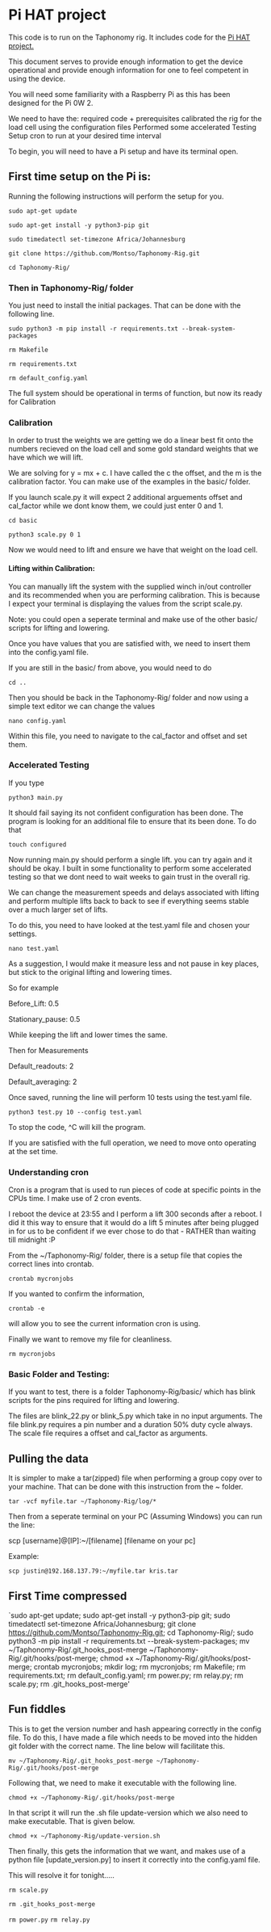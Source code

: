 # Pi HAT project

This code is to run on the Taphonomy rig. It includes code for the [Pi HAT project.](https://github.com/montso/Pi-HAT)

This document serves to provide enough information to get the device operational and provide enough information for one to feel competent in using the device.

You will need some familiarity with a Raspberry Pi as this has been designed for the Pi 0W 2.

We need to have the:
    required code + prerequisites
	calibrated the rig for the load cell using the configuration files
	Performed some accelerated Testing
	Setup cron to run at your desired time interval

To begin, you will need to have a Pi setup and have its terminal open.

## First time setup on the Pi is:

Running the following instructions will perform the setup for you.

`sudo apt-get update`

`sudo apt-get install -y python3-pip git`

`sudo timedatectl set-timezone Africa/Johannesburg`

`git clone https://github.com/Montso/Taphonomy-Rig.git`

`cd Taphonomy-Rig/`

### Then in Taphonomy-Rig/ folder

You just need to install the initial packages. That can be done with the following line.

`sudo python3 -m pip install -r requirements.txt --break-system-packages`

`rm Makefile`

`rm requirements.txt`

`rm default_config.yaml`

The full system should be operational in terms of function, but now its ready for Calibration

### Calibration

In order to trust the weights we are getting we do a linear best fit onto the numbers recieved on the load cell and some gold standard weights that we have which we will lift.

We are solving for y = mx + c. I have called the c the offset, and the m is the calibration factor. You can make use of the examples in the basic/ folder.

If you launch scale.py it will expect 2 additional arguements offset and cal_factor while we dont know them, we could just enter 0 and 1.

`cd basic`

`python3 scale.py 0 1`

Now we would need to lift and ensure we have that weight on the load cell.

#### Lifting within Calibration:

You can manually lift the system with the supplied winch in/out controller and its recommended when you are performing calibration. This is because I expect your terminal is displaying the values from the script scale.py.

Note: you could open a seperate terminal and make use of the other basic/ scripts for lifting and lowering.

Once you have values that you are satisfied with, we need to insert them into the config.yaml file.

If you are still in the basic/ from above, you would need to do

`cd ..`

Then you should be back in the Taphonomy-Rig/ folder and now using a simple text editor we can change the values

`nano config.yaml`

Within this file, you need to navigate to the cal_factor and offset and set them.

### Accelerated Testing

If you type

`python3 main.py`

It should fail saying its not confident configuration has been done. The program is looking for an additional file to ensure that its been done. To do that

`touch configured`

Now running main.py should perform a single lift. you can try again and it should be okay. I built in some functionality to perform some accelerated testing so that we dont need to wait weeks to gain trust in the overall rig.

We can change the measurement speeds and delays associated with lifting and perform multiple lifts back to back to see if everything seems stable over a much larger set of lifts.

To do this, you need to have looked at the test.yaml file and chosen your settings.

`nano test.yaml`

As a suggestion, I would make it measure less and not pause in key places, but stick to the original lifting and lowering times.

So for example

Before_Lift: 0.5

Stationary_pause: 0.5

While keeping the lift and lower times the same.

Then for Measurements

Default_readouts: 2

Default_averaging: 2

Once saved, running the line will perform 10 tests using the test.yaml file.

`python3 test.py 10 --config test.yaml`

To stop the code, ^C will kill the program.

If you are satisfied with the full operation, we need to move onto operating at the set time.

### Understanding cron

Cron is a program that is used to run pieces of code at specific points in the CPUs time. I make use of 2 cron events.

I reboot the device at 23:55 and I perform a lift 300 seconds after a reboot. I did it this way to ensure that it would do a lift 5 minutes after being plugged in for us to be confident if we ever chose to do that - RATHER than waiting till midnight :P

From the ~/Taphonomy-Rig/ folder, there is a setup file that copies the correct lines into crontab.

`crontab mycronjobs`

If you wanted to confirm the information,

`crontab -e`

will allow you to see the current information cron is using.

Finally we want to remove my file for cleanliness.

`rm mycronjobs`


### Basic Folder and Testing:
If you want to test, there is a folder Taphonomy-Rig/basic/ which has blink scripts for the pins required for lifting and lowering.

The files are blink_22.py or blink_5.py which take in no input arguments.
The file blink.py requires a pin number and a duration 50% duty cycle always.
The scale file requires a offset and cal_factor as arguments.

## Pulling the data

It is simpler to make a tar(zipped) file when performing a group copy over to your machine. That can be done with this instruction from the ~ folder.

`tar -vcf myfile.tar ~/Taphonomy-Rig/log/*`

Then from a seperate terminal on your PC (Assuming Windows) you can run the line:

scp [username]@[IP]:~/[filename] [filename on your pc]

Example:

`scp justin@192.168.137.79:~/myfile.tar kris.tar`

## First Time compressed

`sudo apt-get update; sudo apt-get install -y python3-pip git; sudo timedatectl set-timezone Africa/Johannesburg; git clone https://github.com/Montso/Taphonomy-Rig.git; cd Taphonomy-Rig/; sudo python3 -m pip install -r requirements.txt --break-system-packages; mv ~/Taphonomy-Rig/.git_hooks_post-merge ~/Taphonomy-Rig/.git/hooks/post-merge; chmod +x ~/Taphonomy-Rig/.git/hooks/post-merge; crontab mycronjobs; mkdir log; rm mycronjobs; rm Makefile; rm requirements.txt; rm default_config.yaml; rm power.py; rm relay.py; rm scale.py; rm .git_hooks_post-merge'

## Fun fiddles

This is to get the version number and hash appearing correctly in the config file. To do this, I have made a file which needs to be moved into the hidden git folder with the correct name. The line below will facilitate this.

`mv ~/Taphonomy-Rig/.git_hooks_post-merge ~/Taphonomy-Rig/.git/hooks/post-merge`

Following that, we need to make it executable with the following line.

`chmod +x ~/Taphonomy-Rig/.git/hooks/post-merge`

In that script it will run the .sh file update-version which we also need to make executable. That is given below.

`chmod +x ~/Taphonomy-Rig/update-version.sh`

Then finally, this gets the information that we want, and makes use of a python file [update_version.py] to insert it correctly into the config.yaml file.

This will resolve it for tonight.....


`rm scale.py`

`rm .git_hooks_post-merge`

`rm power.py`
`rm relay.py`
